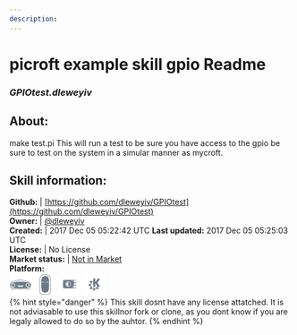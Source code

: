 ```yaml
---
description: 
---
```


# picroft example skill gpio Readme  
### _GPIOtest.dleweyiv_  
## About:  
make test.pi
This will run a test to be sure you have access to the gpio be sure to test on the system in a simular manner as mycroft.

## Skill information:  
**Github:** | [https://github.com/dleweyiv/GPIOtest](https://github.com/dleweyiv/GPIOtest)  
**Owner:** | [@dleweyiv](https://github.com/dleweyiv)  
**Created:** | 2017 Dec 05 05:22:42 UTC  **Last updated:** 2017 Dec 05 05:25:03 UTC  
**License:** | No License  
**Market status:** | [Not in Market](https://market.mycroft.ai/skill/)  
**Platform:**  
 ![Mark I](../.gitbook/assets/mark-1-icon.png)  ![Mark II](../.gitbook/assets/mark-2-icon.png)  ![Picroft](../.gitbook/assets/picroft-icon.png)  ![plasmoid](../.gitbook/assets/kde.png)   
{% hint style="danger" %}
This skill dosnt have any license attatched. It is not adviasable to use this skillnor fork or clone, as you dont know if you are legaly allowed to do so by the auhtor.
{% endhint %}

